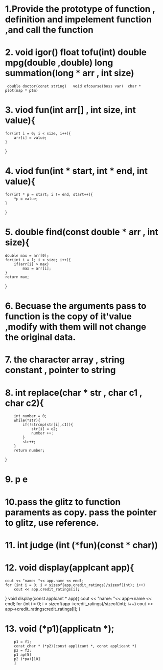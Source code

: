 # 1.Provide the prototype of function , definition and impelement function  ,and call the function
# 2. void igor()  float tofu(int)  double mpg(double ,double)  long summation(long * arr , int size)
     double doctor(const string)   void ofcourse(boss var)  char * plot(map * ptm)
# 3. viod fun(int arr[] , int size, int value){
    for(int i = 0; i < size, i++){
        arr[i] = value;
    }
}
# 4. viod fun(int * start, int * end, int value){
    for(int * p = start; i != end, start++){
        *p = value;
    }
}
# 5. double find(const double * arr , int size){
    double max = arr[0];
    for(int i = 1; i < size; i++){
        if(arr[i] > max)
            max = arr[i];
    }
    return max;
}
# 6. Becuase the arguments pass to function is the copy of it'value ,modify with them will not change the original data.
# 7. the character array , string constant , pointer to string
# 8. int replace(char * str , char c1 , char c2){
        int number = 0;
        while(*str){
            if(!strcmp(str[i],c1)){
                str[i] = c2;
                number ++;
            }
            str++;
        } 
        return number;
}
# 9. p e
# 10.pass the glitz to function paraments as copy. pass the pointer to glitz, use reference.
# 11. int judge (int (*fun)(const * char))
# 12. void display(applcant app){
    cout << "name: "<< app.name << endl;
    for (int i = 0; i < sizeof(app.credit_ratings)/sizeof(int); i++)
        cout << app.credit_ratings[i];
}
      void display(const applcant * app){
    cout << "name: "<< app->name << endl;
    for (int i = 0; i < sizeof(app->credit_ratings)/sizeof(int); i++)
        cout << app->credit_ratingscredit_ratings[i];
}
# 13.  void (*p1)(applicatn *);
        p1 = f1;
        const char * (*p2)(const applicant *, const applicant *)
        p2 = f2;
        p1 ap[5]
        p2 (*pa)[10]
        ]